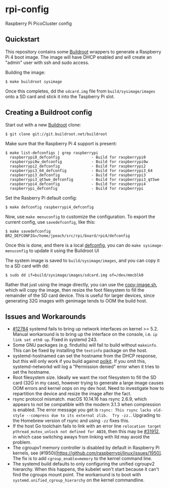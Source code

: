 # rpi-config
Raspberry Pi PicoCluster config

## Quickstart
This repository contains some [Buildroot](https://www.buildroot.org)
wrappers to generate a Raspberry Pi 4 boot image. The image will have
DHCP enabled and will create an "admin" user with ssh and sudo access.

Building the image:
```
$ make buildroot sysimage
```

Once this completes, dd the `sdcard.img` file from `build/sysimage/images`
onto a SD card and stick it into the Taspberry Pi slot.

## Creating a Buildroot config

Start out with a new [Buildroot](https://www.buildroot.org) clone:
```
$ git clone git://git.buildroot.net/buildroot
```

Make sure that the Raspberry Pi 4 support is present:
```
$ make list-defconfigs | grep raspberrypi
  raspberrypi0_defconfig              - Build for raspberrypi0
  raspberrypi0w_defconfig             - Build for raspberrypi0w
  raspberrypi2_defconfig              - Build for raspberrypi2
  raspberrypi3_64_defconfig           - Build for raspberrypi3_64
  raspberrypi3_defconfig              - Build for raspberrypi3
  raspberrypi3_qt5we_defconfig        - Build for raspberrypi3_qt5we
  raspberrypi4_defconfig              - Build for raspberrypi4
  raspberrypi_defconfig               - Build for raspberrypi
```

Set the Rasberry Pi default config:
```
$ make defconfig raspberrypi4_defconfig
```

Now, use `make menuconfig` to customize the configuration. To export the
current config, use `savedefconfig`, like this:
```
$ make savedefconfig BR2_DEFCONFIG=/home/jpeach/src/rpi/board/rpi4/defconfig
```

Once this is done, and there is a local [defconfig](./board/rpi4/defconfig),
you can do `make sysimage-menuconfig` to update it using the Buildroot UI

The system image is saved to `build/sysimage/images`, and you can copy
it to a SD card with dd:
```
$ sudo dd if=build/sysimage/images/sdcard.img of=/dev/mmcblk0
```

Rather that just using the image directly, you can use the
[copy-image.sh](board/rpi4/copy-image.sh), which will copy the image,
then resize the foot filesystem to fill the remainder of the SD card
device. This is useful for larger devices, since generating 32G images
with genimage tends to OOM the build host.

## Issues and Workarounds

* [#12784](https://github.com/systemd/systemd/issues/12784)
  systemd fails to bring up network interfaces on kernel >= 5.2. Manual
  workaround is to bring up the interface on the console, i.e. `ip link
  set eth0 up`. Fixed in systemd 243.
* Some GNU packages (e.g. findutils) will fail to build without
  `makeinfo`. This can be fixed by installing the `textinfo` package on
  the host.
* systemd-hostnamed can set the hostname from the DHCP response, but this
  will only work if you build against
  [polkit](https://gitlab.freedesktop.org/polkit/polkit/). If you omit
  this, systemd-networkd will log a "Permission denied" error when it
  tries to set the hostname.
* Root filesystem size. Ideally we want the root filesystem to fill
  the SD card (32G in my case), however trying to generate a large image
  causes OOM errors and kernel oops on my dev host. Need to investigate
  how to repartition the device and resize the image after the fact.
* rsync protocol mismatch. macOS 10.14.16 has rsync 2.6.9, which
  appears to not be compatible with the modern 3.1.3 when compression
  is enabled. The error message you get is `rsync: This rsync lacks old-style --compress due to its external zlib.  Try -zz.`. Upgrading to the Homebrew version of rsync and using `-zz` fixes this.
* If the host Go toolchain fails to link with an error line `relocation target
  pthread_mutex_unlock not defined for ABI0`, then this may be
  [#31912](https://github.com/golang/go/issues/31912), in which case switching
  aways from linking with lld may avoid the problem.
* The cgroupv1 memory controller is disabled by default in Raspberry Pi
  kernels, see (#1950)[https://github.com/raspberrypi/linux/issues/1950].
  The fix is to add `cgroup_enable=memory` to the kernel command line.
* The systemd build defaults to only configuring the unified cgroupv2
  hierarchy. When this happens, the kubelet won't start because it can't
  find the cgroups mount point. The workaround is to boot with
  `systemd.unified_cgroup_hierarchy` on the kernel commandline.
